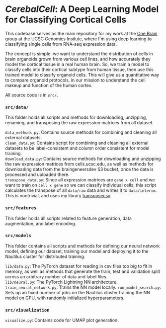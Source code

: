 # *CerebalCell*: A Deep Learning Model for Classifying Cortical Cells

This codebase serves as the main repository for my work at the [One Brain](https://mostajo-radji.com/) group at the UCSC Genomics Insitute, where I'm using deep learning to classifying single cells from RNA-seq expression data. 

The concept is simple: we want to understand the distribution of cells in brain organoids grown from various cell lines, and how accurately they model the cortical tissue in a real human brain. So, we train a model to classify cells into their cortical subtype from human tissue, then use this trained model to classify organoid cells. This will give us a quantitative way to compare organoid protocols, in our mission to understand the cell makeup and function of the human cortex. 

All source code is in `src/`.
### `src/data/`
This folder holds all scripts and methods for downloading, unzipping, renaming, and transposing the raw expression matrices from all dataset. 

`data_methods.py`: Contains source methods for combining and cleaning all external datasets.  
`clean_data.py`: Contains script for combining and cleaning all external datasets to be label-consistent and column order consistent for model training.  
`download_data.py`: Contains source methods for downloading and unzipping the raw expression matrices from cells.ucsc.edu, as well as methods for downloading data from the braingeneersdev S3 bucket, once the data is processed and uploaded there.  
`transpose_data.py`: Since all expression matrices are `gene x cell` and we want to train on `cell x gene` so we can classify individual cells, this script calculates the transpose of all `data/raw` data and writes it to `data/interim`. This is nontrivial, and uses my library [transposecsv](https://github.com/jlehrer1/transpose-csv).  

### `src/features`
This folder holds all scripts related to feature generation, data augmentation, and label encoding.

### `src/models`
This folder contains all scripts and methods for defining our neural network model, defining our dataset, training our model and deploying it to the Nautilus cluster for distributed training.  

`lib/data.py`: The PyTorch dataset for reading in csv files too big to fit in memory, as well as methods that generate the train, test and validation split across an arbitrary number of data and label files.  
`lib/neural.py`: The PyTorch Lightning NN architecture. 
`train_neural_network.py`: Trains the NN model locally.
`run_model_search.py`: Sets up an fixed number of jobs on the Nautilus cluster training the NN model on GPU, with randomly initialized hyperparameters.

### `src/visualization`
`visualize.py`: Contains code for UMAP plot generation.
